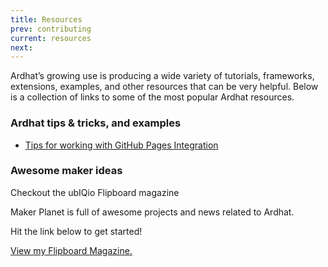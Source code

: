```yaml
---
title: Resources
prev: contributing
current: resources
next: 
---
```


Ardhat’s growing use is producing a wide variety of tutorials, frameworks, extensions, examples, and other resources that can be very helpful. Below is a collection of links to some of the most popular Ardhat resources.

### Ardhat tips & tricks, and examples

- [Tips for working with GitHub Pages Integration](https://gist.github.com/2890453)


### Awesome maker ideas

Checkout the ubIQio Flipboard magazine


Maker Planet is full of awesome projects and news related to Ardhat. 

Hit the link below to get started!


<a align="right" data-flip-widget="mag" href="https://flipboard.com/@ubiqio/maker-planet-24lrfupcy">View my Flipboard Magazine.</a>
<script src="https://cdn.flipboard.com/web/buttons/js/flbuttons.min.js" type="text/javascript"></script>